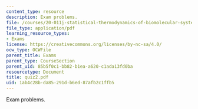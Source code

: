 ```yaml
---
content_type: resource
description: Exam problems.
file: /courses/20-011j-statistical-thermodynamics-of-biomolecular-systems-be-011j-spring-2004/1ab4c28bda85291db6ed87afb2c1ffb5_quiz2.pdf
file_type: application/pdf
learning_resource_types:
- Exams
license: https://creativecommons.org/licenses/by-nc-sa/4.0/
ocw_type: OCWFile
parent_title: Exams
parent_type: CourseSection
parent_uid: 85b5f0c1-bb82-b1ea-a620-c1ada13fd0ba
resourcetype: Document
title: quiz2.pdf
uid: 1ab4c28b-da85-291d-b6ed-87afb2c1ffb5
---
```

Exam problems.